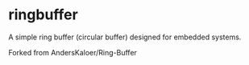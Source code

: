 ringbuffer
===========

A simple ring buffer (circular buffer) designed for embedded systems.

Forked from AndersKaloer/Ring-Buffer
